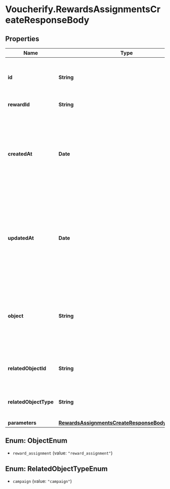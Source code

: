 # Voucherify.RewardsAssignmentsCreateResponseBody

## Properties

Name | Type | Description | Notes
------------ | ------------- | ------------- | -------------
**id** | **String** | Unique reward assignment ID, assigned by Voucherify. | [optional] 
**rewardId** | **String** | Associated reward ID. | [optional] 
**createdAt** | **Date** | Timestamp representing the date and time when the reward assignment was created. The value is shown in the ISO 8601 format. | [optional] 
**updatedAt** | **Date** | Timestamp representing the date and time when the reward assignment was updated. The value is shown in the ISO 8601 format. | [optional] 
**object** | **String** | The type of the object represented by the JSON. This object stores information about the reward assignment. | [optional] [default to &#39;reward_assignment&#39;]
**relatedObjectId** | **String** | Related object ID to which the reward was assigned. | [optional] 
**relatedObjectType** | **String** | Related object type to which the reward was assigned. | [optional] [default to &#39;campaign&#39;]
**parameters** | [**RewardsAssignmentsCreateResponseBodyParameters**](RewardsAssignmentsCreateResponseBodyParameters.md) |  | [optional] 



## Enum: ObjectEnum


* `reward_assignment` (value: `"reward_assignment"`)





## Enum: RelatedObjectTypeEnum


* `campaign` (value: `"campaign"`)




